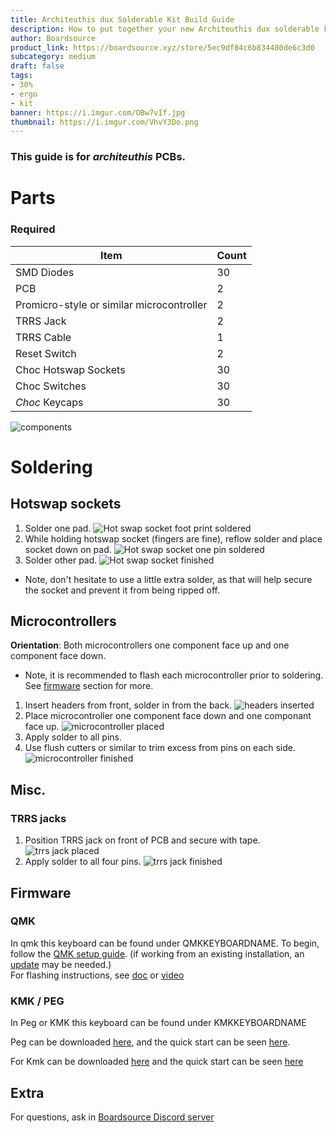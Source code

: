 ```yaml
---
title: Architeuthis dux Solderable Kit Build Guide
description: How to put together your new Architeuthis dux solderable kit.
author: Boardsource
product_link: https://boardsource.xyz/store/5ec9df84c6b834480de6c3d0
subcategory: medium
draft: false
tags: 
- 30%
- ergo
- kit
banner: https://i.imgur.com/OBw7vIf.jpg
thumbnail: https://i.imgur.com/VhvY3Do.png
---
```

### This guide is for *architeuthis* PCBs.
# Parts
### Required 
| Item | Count |
|------|-------|
| SMD Diodes | 30 |
| PCB | 2 |
| Promicro-style or similar microcontroller | 2 |
| TRRS Jack | 2 | 
| TRRS Cable | 1 | 
| Reset Switch | 2 | 
| Choc Hotswap Sockets | 30 | 
| Choc Switches | 30 | 
| *Choc* Keycaps | 30 |


![components](https://i.imgur.com/ZQ76UcC.jpg)

# Soldering

## Hotswap sockets
1. Solder one pad.
![Hot swap socket foot print soldered](https://i.imgur.com/K9iFUF1.jpg)
2. While holding hotswap socket (fingers are fine), reflow solder and place socket down on pad.
![Hot swap socket one pin soldered](https://i.imgur.com/6mw1P1j.jpg)
3. Solder other pad.
![Hot swap socket finished](https://i.imgur.com/Gu1ZaG4.jpg)
- Note, don't hesitate to use a little extra solder, as that will help secure the socket and prevent it from being ripped off.

## Microcontrollers
**Orientation**: Both microcontrollers one component face up and one component face down.
- Note, it is recommended to flash each microcontroller prior to soldering. See [firmware](#firmware) section for more.
1. Insert headers from front, solder in from the back.
![headers inserted](https://i.imgur.com/qiEeM6d.jpg)
2. Place microcontroller one component face down and one componant face up. 
![microcontroller placed](https://i.imgur.com/5ApcPZW.jpg)
3. Apply solder to all pins.
4. Use flush cutters or similar to trim excess from pins on each side.
![microcontroller finished](https://i.imgur.com/fNjfIpO.jpg)

## Misc.
### TRRS jacks
1. Position TRRS jack on front of PCB and secure with tape.
![trrs jack placed](https://i.imgur.com/hPTzQyx.jpg)
2. Apply solder to all four pins.
![trrs jack finished](https://i.imgur.com/hKw5Hjw.jpg)



## Firmware

### QMK
In qmk this keyboard can be found under QMKKEYBOARDNAME.
To begin, follow the [QMK setup guide](https://docs.qmk.fm/#/newbs_getting_started). (if working from an existing installation, an [update](https://docs.qmk.fm/#/newbs_git_using_your_master_branch?id=updating-your-master-branch) may be needed.) \
For flashing instructions, see [doc](https://docs.qmk.fm/#/newbs_flashing) or [video](https://www.youtube.com/watch?v=fuBJbdCFF0Q)

### KMK / PEG
In Peg or KMK this keyboard can be found under KMKKEYBOARDNAME

Peg can be downloaded [here](https://peg.software/), and the quick start can be seen [here](https://peg.software/docs/Peg_Client/#quick-start-and-testing).

For Kmk can be downloaded [here](https://github.com/KMKfw/kmk_firmware) and the quick start can be seen [here](http://kmkfw.io/docs/Getting_Started#tldr-quick-start-guide)



## Extra
For questions, ask in [Boardsource Discord server](https://discord.gg/5qpqbgaTYz)